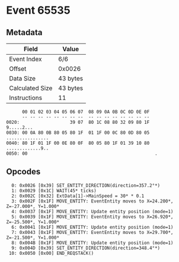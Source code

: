 # Event 65535

## Metadata

| Field           | Value    |
|-----------------|----------|
| Event Index     | 6/6      |
| Offset          | 0x0026   |
| Data Size       | 43 bytes |
| Calculated Size | 43 bytes |
| Instructions    | 11       |

```
      00 01 02 03 04 05 06 07  08 09 0A 0B 0C 0D 0E 0F
      -- -- -- -- -- -- -- --  -- -- -- -- -- -- -- --
0020:                   39 07  80 1C 08 80 32 09 80 1F        9.....2...
0030: 00 0A 80 0B 80 05 80 1F  01 1F 00 0C 80 0D 80 05  ................
0040: 80 1F 01 1F 00 0E 80 0F  80 05 80 1F 01 39 10 80  .............9..
0050: 00                                                .               
```

## Opcodes

```
  0: 0x0026 [0x39] SET_ENTITY_DIRECTION(direction=357.2°*)
  1: 0x0029 [0x1C] WAIT(45* ticks)
  2: 0x002C [0x32] ExtData[1]->MainSpeed = 30* * 0.1
  3: 0x002F [0x1F] MOVE_ENTITY: EventEntity moves to X=24.200*, Z=-27.000*, Y=1.000*
  4: 0x0037 [0x1F] MOVE_ENTITY: Update entity position (mode=1)
  5: 0x0039 [0x1F] MOVE_ENTITY: EventEntity moves to X=26.920*, Z=-25.500*, Y=1.000*
  6: 0x0041 [0x1F] MOVE_ENTITY: Update entity position (mode=1)
  7: 0x0043 [0x1F] MOVE_ENTITY: EventEntity moves to X=29.700*, Z=-21.500*, Y=1.000*
  8: 0x004B [0x1F] MOVE_ENTITY: Update entity position (mode=1)
  9: 0x004D [0x39] SET_ENTITY_DIRECTION(direction=348.4°*)
 10: 0x0050 [0x00] END_REQSTACK()
```
